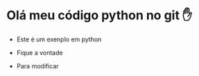  # Olá meu código python no git :hand:

* Este é um exenplo em python

* Fique a vontade

* Para modificar

  








